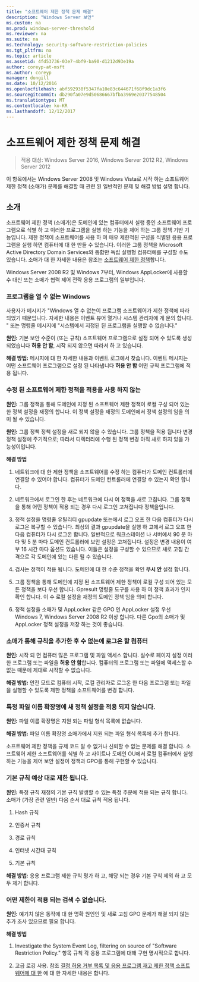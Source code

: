 ```yaml
---
title: "소프트웨어 제한 정책 문제 해결"
description: "Windows Server 보안"
ms.custom: na
ms.prod: windows-server-threshold
ms.reviewer: na
ms.suite: na
ms.technology: security-software-restriction-policies
ms.tgt_pltfrm: na
ms.topic: article
ms.assetid: 4fd53736-03e7-4bf9-ba90-d1212d93e19a
author: coreyp-at-msft
ms.author: coreyp
manager: dongill
ms.date: 10/12/2016
ms.openlocfilehash: abf592930f5347fa10e83c644671f68f9dc1a3f6
ms.sourcegitcommit: db290fa07e9d50686667bfba3969e20377548504
ms.translationtype: MT
ms.contentlocale: ko-KR
ms.lasthandoff: 12/12/2017
---
```

# <a name="troubleshoot-software-restriction-policies"></a>소프트웨어 제한 정책 문제 해결

>적용 대상: Windows Server 2016, Windows Server 2012 R2, Windows Server 2012

이 항목에서는 Windows Server 2008 및 Windows Vista로 시작 하는 소프트웨어 제한 정책 (소매가) 문제를 해결할 때 관련 된 일반적인 문제 및 해결 방법 설명 합니다.

## <a name="introduction"></a>소개
소프트웨어 제한 정책 (소매가)은 도메인에 있는 컴퓨터에서 실행 중인 소프트웨어 프로그램으로 식별 하 고 이러한 프로그램을 실행 하는 기능을 제어 하는 그룹 정책 기반 기능입니다. 제한 정책이 소프트웨어를 사용 하 여 매우 제한적된 구성을 식별된 응용 프로그램을 실행 하면 컴퓨터에 대 한 만들 수 있습니다. 이러한 그룹 정책을 Microsoft Active Directory Domain Services와 통합만 독립 실행형 컴퓨터에를 구성할 수도 있습니다. 소매가 대 한 자세한 내용은 참조는 [소프트웨어 제한 정책](software-restriction-policies.md)합니다.

Windows Server 2008 R2 및 Windows 7부터, Windows AppLocker에 사용할 수 대신 또는 소매가 협력 제어 전략 응용 프로그램의 일부입니다.

### <a name="windows-cannot-open-a-program"></a>프로그램을 열 수 없는 Windows
사용자가 메시지가 "Windows 열 수 없는이 프로그램 소프트웨어가 제한 정책에 따라 되었기 때문입니다. 자세한 내용은 이벤트 뷰어 열거나 시스템 관리자에 게 문의 합니다. " 또는 명령줄 메시지에 "시스템에서 지정된 된 프로그램을 실행할 수 없습니다."

**원인:** 기본 보안 수준이 (또는 규칙) 소프트웨어 프로그램으로 설정 되어 수 있도록 생성 되었습니다 **허용 안 함**, 시작 되지 않으면 따라서 하 고 있습니다.

**해결 방법:** 메시지에 대 한 자세한 내용과 이벤트 로그에서 찾습니다. 이벤트 메시지는 어떤 소프트웨어 프로그램으로 설정 된 나타냅니다 **허용 안 함** 어떤 규칙 프로그램에 적용 됩니다.

### <a name="modified-software-restriction-policies-are-not-taking-effect"></a>수정 된 소프트웨어 제한 정책을 적용을 사용 하지 않는
**원인:** 그룹 정책을 통해 도메인에 지정 된 소프트웨어 제한 정책이 로컬 구성 되어 있는 한 정책 설정을 재정의 합니다. 이 정책 설정을 재정의 도메인에서 정책 설정의 임을 의미 될 수 있습니다.

**원인:** 그룹 정책 정책 설정을 새로 되지 않을 수 있습니다. 그룹 정책을 적용 됩니다 변경 정책 설정에 주기적으로; 따라서 디렉터리에 수행 된 정책 변경 아직 새로 하지 있을 가능성이입니다.

**해결 방법**

1.  네트워크에 대 한 제한 정책을 소프트웨어를 수정 하는 컴퓨터가 도메인 컨트롤러에 연결할 수 있어야 합니다. 컴퓨터가 도메인 컨트롤러에 연결할 수 있는지 확인 합니다.

2.  네트워크에서 로그인 한 후는 네트워크에 다시 여 정책을 새로 고칩니다. 그룹 정책을 통해 어떤 정책이 적용 되는 경우 다시 로그인 고쳐집니다 정책을입니다.

3.  정책 설정을 명령줄 유틸리티 gpupdate 또는에서 로그 오프 한 다음 컴퓨터가 다시 로그온 복구할 수 있습니다. 최상의 결과 gpupdate을 실행 하 고에서 로그 오프 한 다음 컴퓨터가 다시 로그온 합니다. 일반적으로 워크스테이션 나 서버에서 90 분 마다 및 5 분 마다 도메인 컨트롤러에 보안 설정은 고쳐집니다. 설정은 변경 내용이 여부 16 시간 마다 옵션도 있습니다. 이들은 설정을 구성할 수 있으므로 새로 고침 간격으로 각 도메인에 있는 다른 될 수 있습니다.

4.  검사는 정책이 적용 됩니다. 도메인에 대 한 수준 정책을 확인 **무시 안** 설정 합니다.

5.  그룹 정책을 통해 도메인에 지정 된 소프트웨어 제한 정책이 로컬 구성 되어 있는 모든 정책을 보다 우선 합니다. Gpresult 명령줄 도구를 사용 하 여 정책 효과가 인지 확인 합니다. 이 수 로컬 설정을 재정의 도메인 정책 임을 의미 합니다.

6.  정책 설정을 소매가 및 AppLocker 같은 GPO 인 AppLocker 설정 우선 Windows 7, Windows Server 2008 R2 이상 합니다. 다른 Gpo의 소매가 및 AppLocker 정책 설정을 저장 하는 것이 좋습니다.

### <a name="after-adding-a-rule-through-srp-you-cannot-log-on-to-your-computer"></a>소매가 통해 규칙을 추가한 후 수 없는에 로그온 할 컴퓨터
**원인:** 시작 되 면 컴퓨터 많은 프로그램 및 파일 액세스 합니다. 실수로 페이지 설정 이러한 프로그램 또는 파일을 **허용 안 함**합니다. 컴퓨터의 프로그램 또는 파일에 액세스할 수 없는 때문에 제대로 시작할 수 없습니다.

**해결 방법:** 안전 모드로 컴퓨터 시작, 로컬 관리자로 로그온 한 다음 프로그램 또는 파일을 실행할 수 있도록 제한 정책을 소프트웨어를 변경 합니다.

### <a name="a-new-policy-setting-is-not-applying-to-a-specific-file-name-extension"></a>특정 파일 이름 확장명에 새 정책 설정을 적용 되지 않습니다.
**원인:** 파일 이름 확장명은 지원 되는 파일 형식 목록에 없습니다.

**해결 방법:** 파일 이름 확장명 소매가에서 지원 되는 파일 형식 목록에 추가 합니다.

소프트웨어 제한 정책을 규제 코드 알 수 없거나 신뢰할 수 없는 문제를 해결 합니다. 소프트웨어 제한 소프트웨어를 식별 하 고 사이트나 도메인 OU에서 로컬 컴퓨터에서 실행 하는 기능을 제어 보안 설정이 정책과 GPO를 통해 구현할 수 있습니다.

### <a name="a-default-rule-is-not-restricting-as-expected"></a>기본 규칙 예상 대로 제한 됩니다.
**원인:** 특정 규칙 재정의 기본 규칙 발생할 수 있는 특정 주문에 적용 되는 규칙 합니다. 소매가 (가장 관련 일반) 다음 순서 대로 규칙 적용 됩니다.

1.  Hash 규칙

2.  인증서 규칙

3.  경로 규칙

4.  인터넷 시간대 규칙

5.  기본 규칙

**해결 방법:** 응용 프로그램 제한 규칙 평가 하 고, 해당 되는 경우 기본 규칙 제외 하 고 모두 제거 합니다.

### <a name="unable-to-discover-which-restrictions-are-applied"></a>어떤 제한이 적용 되는 검색 수 없습니다.
**원인:** 예기치 않은 동작에 대 한 명확 원인인 및 새로 고침 GPO 문제가 해결 되지 않는 추가 조사 있으므로 필요 합니다.

**해결 방법**

1.  Investigate the System Event Log, filtering on source of "Software Restriction Policy." 항목 규칙 각 응용 프로그램에 대해 구현 명시적으로 합니다.

2.  고급 로깅 사용. 참조 [결정 허용 거부 목록 및 응용 프로그램 재고 제한 정책 소프트웨어에 대 한](software-restriction-policies.md) 에 대 한 자세한 내용은 합니다.


